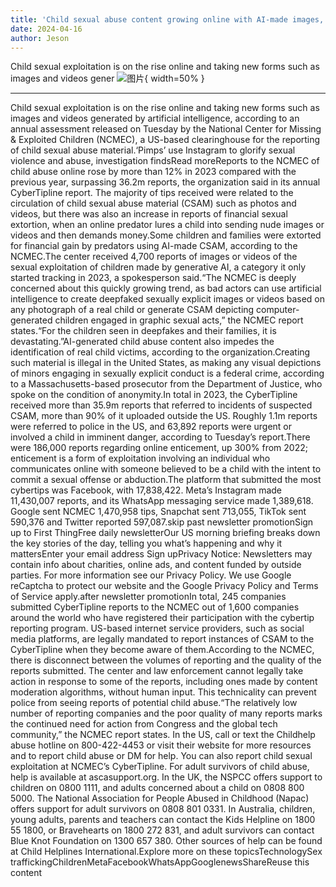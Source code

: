 ```yaml
---
title: 'Child sexual abuse content growing online with AI-made images, report says'
date: 2024-04-16
author: Jeson
---
```


Child sexual exploitation is on the rise online and taking new forms such as images and videos gener
![图片](https://i.guim.co.uk/img/media/7a96e3e30be2d7278f417d41ab3c51dbacc62810/0_322_5457_3276/master/5457.jpg){ width=50% }

---
Child sexual exploitation is on the rise online and taking new forms such as images and videos generated by artificial intelligence, according to an annual assessment released on Tuesday by the National Center for Missing & Exploited Children (NCMEC), a US-based clearinghouse for the reporting of child sexual abuse material.‘Pimps’ use Instagram to glorify sexual violence and abuse, investigation findsRead moreReports to the NCMEC of child abuse online rose by more than 12% in 2023 compared with the previous year, surpassing 36.2m reports, the organization said in its annual CyberTipline report. The majority of tips received were related to the circulation of child sexual abuse material (CSAM) such as photos and videos, but there was also an increase in reports of financial sexual extortion, when an online predator lures a child into sending nude images or videos and then demands money.Some children and families were extorted for financial gain by predators using AI-made CSAM, according to the NCMEC.The center received 4,700 reports of images or videos of the sexual exploitation of children made by generative AI, a category it only started tracking in 2023, a spokesperson said.“The NCMEC is deeply concerned about this quickly growing trend, as bad actors can use artificial intelligence to create deepfaked sexually explicit images or videos based on any photograph of a real child or generate CSAM depicting computer-generated children engaged in graphic sexual acts,” the NCMEC report states.“For the children seen in deepfakes and their families, it is devastating.”AI-generated child abuse content also impedes the identification of real child victims, according to the organization.Creating such material is illegal in the United States, as making any visual depictions of minors engaging in sexually explicit conduct is a federal crime, according to a Massachusetts-based prosecutor from the Department of Justice, who spoke on the condition of anonymity.In total in 2023, the CyberTipline received more than 35.9m reports that referred to incidents of suspected CSAM, more than 90% of it uploaded outside the US. Roughly 1.1m reports were referred to police in the US, and 63,892 reports were urgent or involved a child in imminent danger, according to Tuesday’s report.There were 186,000 reports regarding online enticement, up 300% from 2022; enticement is a form of exploitation involving an individual who communicates online with someone believed to be a child with the intent to commit a sexual offense or abduction.The platform that submitted the most cybertips was Facebook, with 17,838,422. Meta’s Instagram made 11,430,007 reports, and its WhatsApp messaging service made 1,389,618. Google sent NCMEC 1,470,958 tips, Snapchat sent 713,055, TikTok sent 590,376 and Twitter reported 597,087.skip past newsletter promotionSign up to First ThingFree daily newsletterOur US morning briefing breaks down the key stories of the day, telling you what’s happening and why it mattersEnter your email address Sign upPrivacy Notice: Newsletters may contain info about charities, online ads, and content funded by outside parties. For more information see our Privacy Policy. We use Google reCaptcha to protect our website and the Google Privacy Policy and Terms of Service apply.after newsletter promotionIn total, 245 companies submitted CyberTipline reports to the NCMEC out of 1,600 companies around the world who have registered their participation with the cybertip reporting program. US-based internet service providers, such as social media platforms, are legally mandated to report instances of CSAM to the CyberTipline when they become aware of them.According to the NCMEC, there is disconnect between the volumes of reporting and the quality of the reports submitted. The center and law enforcement cannot legally take action in response to some of the reports, including ones made by content moderation algorithms, without human input. This technicality can prevent police from seeing reports of potential child abuse.“The relatively low number of reporting companies and the poor quality of many reports marks the continued need for action from Congress and the global tech community,” the NCMEC report states. In the US, call or text the Childhelp abuse hotline on 800-422-4453 or visit their website for more resources and to report child abuse or DM for help. You can also report child sexual exploitation at NCMEC’s CyberTipline. For adult survivors of child abuse, help is available at ascasupport.org. In the UK, the NSPCC offers support to children on 0800 1111, and adults concerned about a child on 0808 800 5000. The National Association for People Abused in Childhood (Napac) offers support for adult survivors on 0808 801 0331. In Australia, children, young adults, parents and teachers can contact the Kids Helpline on 1800 55 1800, or Bravehearts on 1800 272 831, and adult survivors can contact Blue Knot Foundation on 1300 657 380. Other sources of help can be found at Child Helplines International.Explore more on these topicsTechnologySex traffickingChildrenMetaFacebookWhatsAppGooglenewsShareReuse this content
